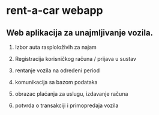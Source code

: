 # rent-a-car webapp

## Web aplikacija za unajmljivanje vozila.

1. Izbor auta rasploloživih za najam

2. Registracija korisničkog računa / prijava u sustav

3. rentanje vozila na određeni period

4. komunikacija sa bazom podataka 

5. obrazac plaćanja za uslugu, izdavanje računa

6. potvrda o transakciji i primopredaja vozila